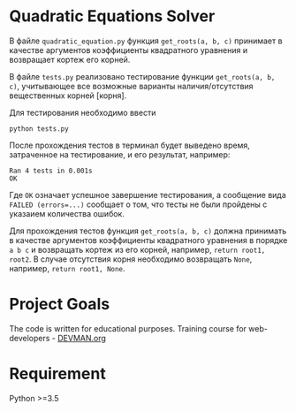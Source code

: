 # Quadratic Equations Solver

В файле `quadratic_equation.py` функция `get_roots(a, b, c)` принимает в качестве аргументов коэффициенты квадратного уравнения и возвращает кортеж его корней.

В файле `tests.py` реализовано тестирование функции `get_roots(a, b, c)`, учитывающее все возможные варианты наличия/отсутствия вещественных корней [корня].

Для тестирования необходимо ввести

    python tests.py

После прохождения тестов в терминал будет выведено время, затраченное на тестирование, и его результат, например:

    Ran 4 tests in 0.001s
    OK
    
Где `ОК` означает успешное завершение тестирования, а сообщение вида `FAILED (errors=...)` сообщает о том, что тесты не были пройдены c указаием количества ошибок.

Для прохождения тестов функция `get_roots(a, b, c)` должна принимать в качестве аргументов коэффициенты квадратного уравнения в порядке `a b c`  и возвращать кортеж из его корней, например, `return root1, root2`. 
В случае отсутствия корня необходимо возвращать `None`, например, `return root1, None`.

# Project Goals

The code is written for educational purposes. Training course for web-developers - [DEVMAN.org](https://devman.org)

# Requirement

Python >=3.5

